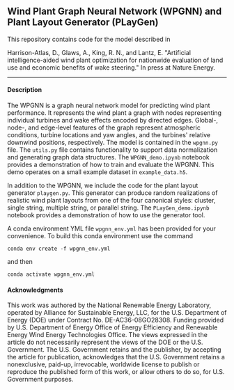 ## Wind Plant Graph Neural Network (WPGNN) and Plant Layout Generator (PLayGen)

This repository contains code for the model described in 

Harrison-Atlas, D., Glaws, A., King, R. N., and Lantz, E. "Artificial intelligence-aided wind plant optimization for nationwide evaluation of land use and economic benefits of wake steering." In press at Nature Energy.

___

#### Description

The WPGNN is a graph neural network model for predicting wind plant performance. It represents the wind plant a graph with nodes representing individual turbines and wake effects encoded by directed edges. Global-, node-, and edge-level features of the graph represent atmospheric conditions, turbine locations and yaw angles, and the turbines' relative downwind positions, respectively. The model is contained in the `wpgnn.py` file. The `utils.py` file contains functionality to support data normalization and generating graph data structures. The `WPGNN_demo.ipynb` notebook provides a demonstration of how to train and evaluate the WPGNN. This demo operates on a small example dataset in `example_data.h5`. 

In addition to the WPGNN, we include the code for the plant layout generator `playgen.py`. This generator can produce random realizations of realistic wind plant layouts from one of the four canonical styles:  cluster, single string, multiple string, or parallel string. The `PLayGen_demo.ipynb` notebook provides a demonstration of how to use the generator tool.

A conda environment YML file `wpgnn_env.yml` has been provided for your convenience. To build this conda environment use the command

`conda env create -f wpgnn_env.yml`

and then

`conda activate wpgnn_env.yml`

#### Acknowledgments
This work was authored by the National Renewable Energy Laboratory, operated by Alliance for Sustainable Energy, LLC, for the U.S. Department of Energy (DOE) under Contract No. DE-AC36-08GO28308. Funding provided by U.S. Department of Energy Office of Energy Efficiency and Renewable Energy Wind Energy Technologies Office. The views expressed in the article do not necessarily represent the views of the DOE or the U.S. Government. The U.S. Government retains and the publisher, by accepting the article for publication, acknowledges that the U.S. Government retains a nonexclusive, paid-up, irrevocable, worldwide license to publish or reproduce the published form of this work, or allow others to do so, for U.S. Government purposes.
